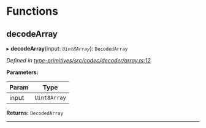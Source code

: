 

# Functions

<a id="decodearray"></a>

##  decodeArray

▸ **decodeArray**(input: *`Uint8Array`*): `DecodedArray`

*Defined in [type-primitives/src/codec/decoder/array.ts:12](https://github.com/polkadot-js/api/blob/ef78f2a/packages/type-primitives/src/codec/decoder/array.ts#L12)*

**Parameters:**

| Param | Type |
| ------ | ------ |
| input | `Uint8Array` |

**Returns:** `DecodedArray`

___

